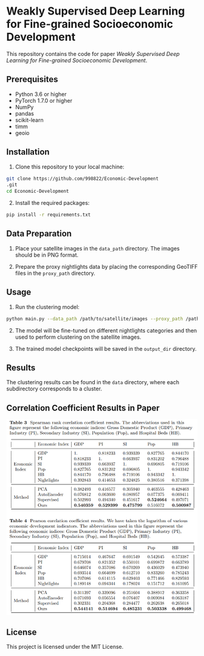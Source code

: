 # Weakly Supervised Deep Learning for Fine-grained Socioeconomic Development

This repository contains the code for paper *Weakly Supervised Deep Learning for Fine-grained Socioeconomic Development*.

## Prerequisites

- Python 3.6 or higher
- PyTorch 1.7.0 or higher
- NumPy
- pandas
- scikit-learn
- timm
- geoio

## Installation

1. Clone this repository to your local machine:

```bash
git clone https://github.com/998822/Economic-Development
.git
cd Economic-Development
```

2. Install the required packages:

```bash
pip install -r requirements.txt
```

## Data Preparation

1. Place your satellite images in the `data_path` directory. The images should be in PNG format.

2. Prepare the proxy nightlights data by placing the corresponding GeoTIFF files in the `proxy_path` directory.

## Usage

1. Run the clustering model:

```bash
python main.py --data_path /path/to/satellite/images --proxy_path /path/to/nightlights/proxy --output_dir /path/to/save/checkpoints
```

2. The model will be fine-tuned on different nightlights categories and then used to perform clustering on the satellite images.

3. The trained model checkpoints will be saved in the `output_dir` directory.

## Results

The clustering results can be found in the `data` directory, where each subdirectory corresponds to a cluster.

## Correlation Coefficient Results in Paper

![image-20230727160328048](result.png)

## License

This project is licensed under the MIT License.
